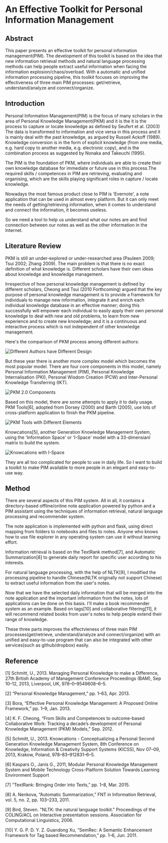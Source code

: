 # An Effective Toolkit for Personal Information Management

## Abstract

This paper presents an effective toolkit for personal information management(PIM). The development of this toolkit is based on the idea that new information retrieval methods and natural language processing methods can help people extract useful information when facing the information explosion/chaos/overload. With a automatic and unified information processing pipeline, this toolkit focuses on improving the effectiveness of three main PIM processes: get/retrieve, understand/analyze and connect/organize.

## Introduction

Personal Information Management(PIM) is the focus of many scholars in the area of Personal Knowledge Management(PKM) and it is the it is the process to capture or locate knowledge as defined by Seufert et al. (2003) The data is transformed to information and vice versa in this process and it is mainly deal with the past knowledge, as argued by Russell Ackoff (1989). Knowledge conversion is in the form of explicit knowledge (from one media, e.g. hard copy to another media, e.g. electronic copy), and is the combination process as suggested by Nonaka and Takeuchi (1995).

The PIM is the foundation of PKM, where individuals are able to create their own knowledge database for immediate or future use in this process.The required skills / competences in PIM are retrieving, evaluating and organising, which are the skills playing significant roles in capture / locate knowledge.

Nowadays the most famous product close to PIM is 'Evernote', a note application that can be used in almost every platform. But it can only meet the needs of getting/retrieving information, when it comes to understand and connect the information, it becomes useless.

So we need a tool to help us understand what our notes are and find connection between our notes as well as the other information in the Internet.

## Literature Review

PKM is still an under-explored or under-researched area (Pauleen 2009; Tsui 2002; Zhang 2009). The main problem is that there is no exact definition of what knowledge is. Different scholars have their own ideas about knowledge and knowledge management.

Irrespective of how personal knowledge management is defined by different scholars, Cheong and Tsui (2010 Forthcoming) argued that the key purpose of personal knowledge management is to provide a framework for individuals to manage new information, integrate it and enrich each individual knowledge database in an effective manner; doing this successfully will empower each individual to easily apply their own personal knowledge to deal with new and old problems, to learn from new experience and to create new knowledge; and it is a continuous and interactive process which is not independent of other knowledge management.

Here's the comparison of PKM process among different authors:

![Different Authors have Different Design](./_resources/tp1.jpg)

But these year there is another more complex model which becomes the most popular model. There are four core components in this model, namely Personal Information Management (PIM), Personal Knowledge Internalisation (PKI), Personal Wisdom Creation (PCW) and Inter-Personal Knowledge Transferring (IKT).

![PKM 2.0 Components](./_resources/pkm6.jpg)

Based on this model, there are some attempts to apply it to daily usage. PKM Tools[6], adopted from Dorsey (2000) and Barth (2005), use lots of cross-platform application to finish the PKM pipeline.

![PKM Tools with Different Elements](./_resources/tp3.jpg)

Knowcations[5], another Generation Knowledge Management System, using the 'Information Space' or 'I-Space' model with a 33-dimensianl matrix to build the system.

![Knowcations with I-Space](./_resources/tp4.jpg)

They are all too complicated for people to use in daily life. So I want to build a toolkit to make PIM available to more people in an elegant and easy-to-use way.

## Method

There are several aspects of this PIM system. All in all, it contains a directory-based offline/online note application powered by python and a PIM assistant using the techniques of information retrieval, natural language processing and recommender system.

The note application is implemented with python and flask, using direct mapping from folders to notebooks and files to notes. Anyone who knows how to use file explorer in any operating system can use it without learning effort.

Information retrieval is based on the TextRank method[7], and Automatic Summarization[8] to generate daily report for specific user according to his interests.

For natural language processing, with the help of NLTK[9], I modified the processing pipeline to handle Chinese(NLTK originally not support Chinese) to extract useful information from the user's notes.

Now that we have the selected daily information that will be merged into the note application and the important information from the notes, lots of applications can be done on this basis. I'll make a book recommender system as an example. Based on tags[10] and collaborative filtering[11], it will recommend related books from user's notes to help people extend their range of knowledge.

These three parts improves the effectvieness of three main PIM processes(get/retrieve, understand/analyze and connect/organize) with an unified and easy-to-use program that can also be integrated with other services(such as github/dropbox) easily.

## Reference

[1] Schmitt, U., 2013. Managing Personal Knowledge to make a Difference, 27th British Academy of Management Conference Proceedings (BAM), Sep 10–12, 2013, Liverpool, UK, 978–0–9549608–6–5.

[2] “Personal Knowledge Management,” pp. 1–63, Apr. 2013.

[3] Bora, “Effective Personal Knowledge Management: A Proposed Online Framework,” pp. 1–9, Jan. 2013.

[4] K. F. Cheong, “From Skills and Competences to outcome-based Collaborative Work: Tracking a decade’s development of Personal Knowledge Management (PKM) Models,” Sep. 2012.

[5] Schmitt, U., 2013. Knowcations - Conceptualizing a Personal Second Generation Knowledge Management System, 8th Conference on Knowledge, Information & Creativity Support Systems (KICSS), Nov 07–09, 2013, Krakow, Poland, 978–83–912831–6–5.

[6] Kaspars O., Janis G., 2011, Modular Personal Knowledge Management System and Mobile Technology Cross-Platform Solution Towards Learning Environment Support

[7] “TextRank: Bringing Order into Texts,” pp. 1–8, Mar. 2015.

[8] A. Nenkova, “Automatic Summarization,” FNT in Information Retrieval, vol. 5, no. 2, pp. 103–233, 2011.

[9] Bird, Steven. "NLTK: the natural language toolkit." Proceedings of the COLING/ACL on Interactive presentation sessions. Association for Computational Linguistics, 2006.

[10] Y. G. P. D. Y. Z. Guandong Xu, “SemRec: A Semantic Enhancement Framework for Tag based Recommendation,” pp. 1–6, Jun. 2011.
